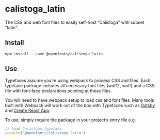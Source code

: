 
# calistoga_latin

The CSS and web font files to easily self-host “Calistoga” with subset "latin".

## Install

`npm install --save @openfonts/calistoga_latin`

## Use

Typefaces assume you’re using webpack to process CSS and files. Each typeface
package includes all necessary font files (woff2, woff) and a CSS file with
font-face declarations pointing at these files.

You will need to have webpack setup to load css and font files. Many tools built
with Webpack will work out of the box with Typefaces such as [Gatsby](https://github.com/gatsbyjs/gatsby)
and [Create React App](https://github.com/facebookincubator/create-react-app).

To use, simply require the package in your project’s entry file e.g.

```javascript
// Load Calistoga typeface
require('@openfonts/calistoga_latin')
```
